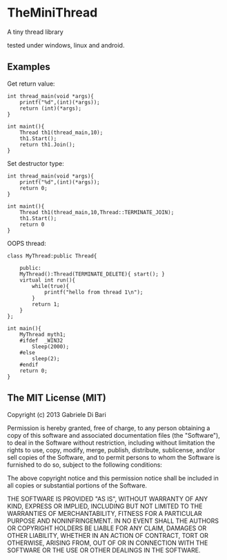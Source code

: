 TheMiniThread
=============

A tiny thread library

tested under windows, linux and android.

Examples
-------

Get return value:

	int thread_main(void *args){
		printf("%d",(int)(*args));
		return (int)(*args);
	}
	
	int maint(){
		Thread th1(thread_main,10);
		th1.Start();
		return th1.Join();
	}



Set destructor type:

	int thread_main(void *args){
		printf("%d",(int)(*args));
		return 0;
	}
	
	int maint(){
		Thread th1(thread_main,10,Thread::TERMINATE_JOIN);
		th1.Start();
		return 0
	}

OOPS thread:
	
	class MyThread:public Thread{
	
		public:
		MyThread():Thread(TERMINATE_DELETE){ start(); }
		virtual int run(){
			while(true){
				printf("hello from thread 1\n");
			}
			return 1;
		}
	};
	
	int main(){
		MyThread myth1;
		#ifdef	_WIN32
			Sleep(2000);
		#else
			sleep(2);
		#endif
		return 0;
	}


The MIT License (MIT)
-------

Copyright (c) 2013 Gabriele Di Bari

Permission is hereby granted, free of charge, to any person obtaining a copy of this software and associated documentation files (the "Software"), to deal in the Software without restriction, including without limitation the rights to use, copy, modify, merge, publish, distribute, sublicense, and/or sell copies of the Software, and to permit persons to whom the Software is furnished to do so, subject to the following conditions:

The above copyright notice and this permission notice shall be included in all copies or substantial portions of the Software.

THE SOFTWARE IS PROVIDED "AS IS", WITHOUT WARRANTY OF ANY KIND, EXPRESS OR IMPLIED, INCLUDING BUT NOT LIMITED TO THE WARRANTIES OF MERCHANTABILITY, FITNESS FOR A PARTICULAR PURPOSE AND NONINFRINGEMENT. IN NO EVENT SHALL THE AUTHORS OR COPYRIGHT HOLDERS BE LIABLE FOR ANY CLAIM, DAMAGES OR OTHER LIABILITY, WHETHER IN AN ACTION OF CONTRACT, TORT OR OTHERWISE, ARISING FROM, OUT OF OR IN CONNECTION WITH THE SOFTWARE OR THE USE OR OTHER DEALINGS IN THE SOFTWARE.